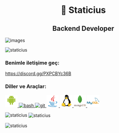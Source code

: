 <h1 align="center">👋 Staticius</h1>
<h2 align="center">Backend Developer</h2>

![images](https://capsule-render.vercel.app/api?type=waving&height=300&color=282c34&text=a%20static%20dev&fontAlign=50&fontAlignY=50&animation=twinkling&stroke=df6d74&reversal=true&textBg=false&fontColor=c6a76e)
<p align="left"> <img src="https://komarev.com/ghpvc/?username=staticius&label=Profil%20Görüntülemeleri&color=0e75b6&style=flat&locale=tr" alt="staticius" /> </p>
  
<h3 align="left">Benimle iletişime geç:</h3>
<p align="left">

https://discord.gg/PXPCBYc36B
 
</p>

<h3 align="left">Diller ve Araçlar:</h3>
<p align="left"> 
<a href="https://developer.android.com" target="_blank" rel="noreferrer"> 
<img src="https://raw.githubusercontent.com/devicons/devicon/master/icons/android/android-original-wordmark.svg" alt="android" width="40" height="40"/> 
</a> 
<a href="https://www.gnu.org/software/bash/" target="_blank" rel="noreferrer"> 
<img src="https://www.vectorlogo.zone/logos/gnu_bash/gnu_bash-icon.svg" alt="bash" width="40" height="40"/>
 </a> 
<a href="https://git-scm.com/" target="_blank" rel="noreferrer"> 
<img src="https://www.vectorlogo.zone/logos/git-scm/git-scm-icon.svg" alt="git" width="40" height="40"/>
 </a> 
<a href="https://www.java.com" target="_blank" rel="noreferrer">
 <img src="https://raw.githubusercontent.com/devicons/devicon/master/icons/java/java-original.svg" alt="java" width="40" height="40"/> 
</a> 
<a href="https://www.linux.org/" target="_blank" rel="noreferrer"> 
<img src="https://raw.githubusercontent.com/devicons/devicon/master/icons/linux/linux-original.svg" alt="linux" width="40" height="40"/> 
</a> 
<a href="https://www.mongodb.com/" target="_blank" rel="noreferrer"> 
<img src="https://raw.githubusercontent.com/devicons/devicon/master/icons/mongodb/mongodb-original-wordmark.svg" alt="mongodb" width="40" height="40"/> 
</a> 
<a href="https://www.mysql.com/" target="_blank" rel="noreferrer"> 
<img src="https://raw.githubusercontent.com/devicons/devicon/master/icons/mysql/mysql-original-wordmark.svg" alt="mysql" width="40" height="40"/> 
</a> 
</p>

<p><img align="left" src="https://github-readme-stats.vercel.app/api/top-langs?username=staticius&show_icons=true&locale=tr&layout=compact" alt="staticius" /></p>

<p>&nbsp;<img align="center" src="https://github-readme-stats.vercel.app/api?username=staticius&show_icons=true&locale=tr" alt="staticius" /></p>

<p><img align="center" src="https://github-readme-streak-stats.herokuapp.com/?user=staticius&show_icons=true&locale=tr" alt="staticius" /></p>
